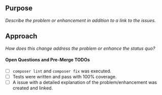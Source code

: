 ## Purpose

_Describe the problem or enhancement in addition to a link to the issues._

## Approach

_How does this change address the problem or enhance the status quo?_

#### Open Questions and Pre-Merge TODOs

- [ ] `composer lint` and `composer fix` was executed.
- [ ] Tests were written and pass with 100% coverage.
- [ ] A issue with a detailed explanation of the problem/enhancement was created and linked.
